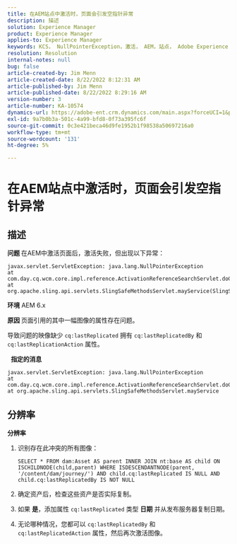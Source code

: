 ```yaml
---
title: 在AEM站点中激活时，页面会引发空指针异常
description: 描述
solution: Experience Manager
product: Experience Manager
applies-to: Experience Manager
keywords: KCS， NullPointerException，激活， AEM，站点， Adobe Experience Manager, 6.x
resolution: Resolution
internal-notes: null
bug: false
article-created-by: Jim Menn
article-created-date: 8/22/2022 8:12:31 AM
article-published-by: Jim Menn
article-published-date: 8/22/2022 8:29:16 AM
version-number: 3
article-number: KA-10574
dynamics-url: https://adobe-ent.crm.dynamics.com/main.aspx?forceUCI=1&pagetype=entityrecord&etn=knowledgearticle&id=3420272b-f221-ed11-b83e-0022480866ad
exl-id: 9a7b0b3a-501c-4a99-bfd8-0f73a395fc6f
source-git-commit: 0c3e421beca46d9fe1952b1f98538a50697216a0
workflow-type: tm+mt
source-wordcount: '131'
ht-degree: 5%

---
```


# 在AEM站点中激活时，页面会引发空指针异常

## 描述


<b>问题 </b>
在AEM中激活页面后，激活失败，但出现以下异常：


```
javax.servlet.ServletException: java.lang.NullPointerException
at com.day.cq.wcm.core.impl.reference.ActivationReferenceSearchServlet.doGet(ActivationReferenceSearchServlet.java:175)
at org.apache.sling.api.servlets.SlingSafeMethodsServlet.mayService(SlingSafeMethodsServlet.java:269)
```


<b>环境</b>
AEM 6.x

<b>原因 </b>
页面引用的其中一幅图像的属性存在问题。

导致问题的映像缺少 `cq:lastReplicated` 拥有 `cq:lastReplicatedBy` 和 `cq:lastReplicationAction` 属性。

 
<b>指定的消息</b>


```
javax.servlet.ServletException: java.lang.NullPointerException
at com.day.cq.wcm.core.impl.reference.ActivationReferenceSearchServlet.doGet
at org.apache.sling.api.servlets.SlingSafeMethodsServlet.mayService
```



## 分辨率


<b>分辨率</b>

1. 识别存在此冲突的所有图像：

   ```
   SELECT * FROM dam:Asset AS parent INNER JOIN nt:base AS child ON ISCHILDNODE(child,parent) WHERE ISDESCENDANTNODE(parent, '/content/dam/journey/') AND child.cq:lastReplicated IS NULL AND child.cq:lastReplicatedBy IS NOT NULL
   ```

2. 确定资产后，检查这些资产是否实际复制。
3. 如果 <b>是</b>，添加属性 `cq:lastReplicated` 类型 <b>日期</b> 并从发布服务器复制日期。
4. 无论哪种情况，您都可以 `cq:lastReplicatedBy` 和 `cq:lastReplicatedAction` 属性，然后再次激活图像。

